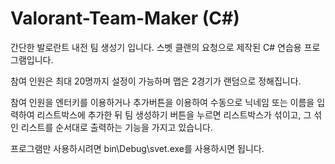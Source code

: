 # Valorant-Team-Maker (C#)
간단한 발로란트 내전 팀 생성기 입니다.
스벳 클랜의 요청으로 제작된 C# 연습용 프로그램입니다.

참여 인원은 최대 20명까지 설정이 가능하며
맵은 2경기가 랜덤으로 정해집니다.

참여 인원을 엔터키를 이용하거나 추가버튼을 이용하여 수동으로 닉네임 또는 이름을 입력하여 리스트박스에 추가한 뒤
팀 생성하기 버튼을 누르면 리스트박스가 섞이고, 그 섞인 리스트를 순서대로 출력하는 기능을 가지고 있습니다.

프로그램만 사용하시려면 bin\Debug\svet.exe를 사용하시면 됩니다.
